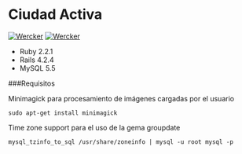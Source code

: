 # Ciudad Activa 

[![Wercker](https://img.shields.io/wercker/ci/wercker/docs.svg)](http://ca-sgm1.rhcloud.com/) [![Wercker](https://img.shields.io/github/license/mashape/apistatus.svg)](http://ca-sgm1.rhcloud.com/)


* Ruby 2.2.1
* Rails 4.2.4
* MySQL 5.5



###Requisitos

Minimagick para procesamiento de imágenes cargadas por el usuario
	
	sudo apt-get install minimagick

Time zone support para el uso de la gema groupdate
	
	mysql_tzinfo_to_sql /usr/share/zoneinfo | mysql -u root mysql -p


